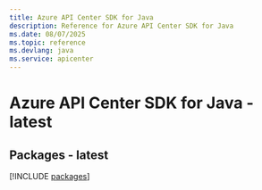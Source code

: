 ```yaml
---
title: Azure API Center SDK for Java
description: Reference for Azure API Center SDK for Java
ms.date: 08/07/2025
ms.topic: reference
ms.devlang: java
ms.service: apicenter
---
```

# Azure API Center SDK for Java - latest
## Packages - latest
[!INCLUDE [packages](api-center-index.md)]